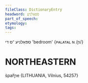 ```yaml
---
fileClass: DictionaryEntry
headword: ספּאַלניע
part_of_speech: 
etymology: 
tags: 
---
```

ספּאַלניע 
־ס
די
'bedroom'
‎{ᴘᴀʟᴀᴛᴀʟ ɴ /ɲ/‎}

NORTHEASTERN
==============

s̀palʲɲe {LITHUANIA, Vilnius, 54257}